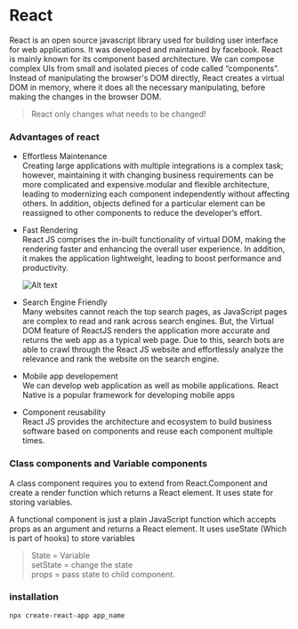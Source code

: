
# React
React is an open source javascript library used for building user interface for web applications. It was developed and maintained by facebook. React is mainly known for its component based architecture. We can compose complex UIs from small and isolated pieces of code called “components”.
Instead of manipulating the browser's DOM directly, React creates a virtual DOM in memory, where it does all the necessary manipulating, before making the changes in the browser DOM.

> React only changes what needs to be changed!

### Advantages of react

- Effortless Maintenance    
Creating large applications with multiple integrations is a complex task; however, maintaining it with changing business requirements can be more complicated and expensive.modular and flexible architecture, leading to modernizing each component independently without affecting others. In addition, objects defined for a particular element can be reassigned to other components to reduce the developer’s effort.

- Fast Rendering  
React JS comprises the in-built functionality of virtual DOM, making the rendering faster and enhancing the overall user experience. In addition, it makes the application lightweight, leading to boost performance and productivity.

  ![Alt text](https://positiwise.com/blog/wp-content/uploads/2023/08/rending-in-react.png)
- Search Engine Friendly  
Many websites cannot reach the top search pages, as JavaScript pages are complex to read and rank across search engines. But, the Virtual DOM feature of ReactJS renders the application more accurate and returns the web app as a typical web page.
Due to this, search bots are able to crawl through the React JS website and effortlessly analyze the relevance and rank the website on the search engine.

- Mobile app developement  
We can develop web application as well as mobile applications. React Native is a popular framework for developing mobile apps  

- Component reusability  
React JS provides the architecture and ecosystem to build business software based on components and reuse each component multiple times.  


### Class components and Variable components
A class component requires you to extend from React.Component and create a render function which returns a React element. It uses state for storing variables.

 A functional component is just a plain JavaScript function which accepts props as an argument and returns a React element.
 It uses useState (Which is part of hooks) to store variables  

 > State = Variable  
  setState = change the state  
  props = pass state to child component.  
 
 ### installation  

 ```sh
 npx create-react-app app_name
 ```
